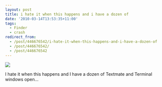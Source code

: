 ```yaml
---
layout: post
title: i hate it when this happens and i have a dozen of
date: '2010-03-14T13:53:35+11:00'
tags:
  - Finder
  - crash
redirect_from:
  - /post/446676542/i-hate-it-when-this-happens-and-i-have-a-dozen-of
  - /post/446676542/
  - /post/446676542
---
```


![](/img/posts/old/tumblr_kz941b1bHr1qb7ot5o1_500.png)

I hate it when this happens and I have a dozen of Textmate and Terminal windows open…
